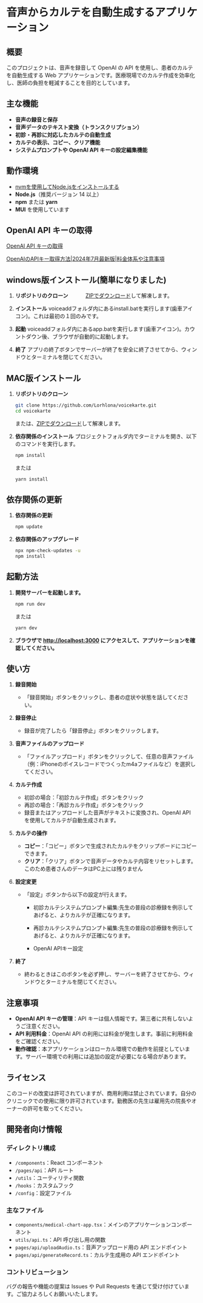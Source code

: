 # 音声からカルテを自動生成するアプリケーション

## 概要

このプロジェクトは、音声を録音して OpenAI の API を使用し、患者のカルテを自動生成する Web アプリケーションです。医療現場でのカルテ作成を効率化し、医師の負担を軽減することを目的としています。

## 主な機能

- **音声の録音と保存**
- **音声データのテキスト変換（トランスクリプション）**
- **初診・再診に対応したカルテの自動生成**
- **カルテの表示、コピー、クリア機能**
- **システムプロンプトや OpenAI API キーの設定編集機能**

## 動作環境

- [nvmを使用してNode.jsをインストールする](https://qiita.com/ymzkjpx/items/9658709eb51a23121098)
- **Node.js**（推奨バージョン 14 以上）
- **npm** または **yarn**
- **MUI** を使用しています

## OpenAI API キーの取得

[OpenAI API キーの取得](https://platform.openai.com/docs/api-reference/introduction)

[OpenAIのAPIキー取得方法|2024年7月最新版|料金体系や注意事項](https://qiita.com/kurata04/items/a10bdc44cc0d1e62dad3)

## windows版インストール(簡単になりました)

1. **リポジトリのクローン**
　　　[ZIPでダウンロード](https://github.com/Lorhlona/voicekarte/archive/refs/heads/main.zip)して解凍します。

2. **インストール**
  voiceaddフォルダ内にあるinstall.batを実行します(歯車アイコン)。これは最初の１回のみです。

3. **起動**
  voiceaddフォルダ内にあるapp.batを実行します(歯車アイコン)。カウントダウン後、ブラウザが自動的に起動します。

4. **終了**
  アプリの終了ボタンでサーバーが終了を安全に終了させてから、ウィンドウとターミナルを閉じてください。



## MAC版インストール

1. **リポジトリのクローン**
    ```bash
    git clone https://github.com/Lorhlona/voicekarte.git
    cd voicekarte
    ```
    または、[ZIPでダウンロード](https://github.com/Lorhlona/voicekarte/archive/refs/heads/main.zip)して解凍します。

2. **依存関係のインストール**
    プロジェクトフォルダ内でターミナルを開き、以下のコマンドを実行します。
    ```bash
    npm install
    ```
     または
    ```bash
    yarn install
    ```

## 依存関係の更新

1. **依存関係の更新**
    ```bash
    npm update
    ```

2. **依存関係のアップグレード**
    ```bash
    npx npm-check-updates -u
    npm install
    ```

## 起動方法

1. **開発サーバーを起動します。**
    ```bash
    npm run dev
    ```
    または
    ```bash
    yarn dev
    ```

2. **ブラウザで [http://localhost:3000](http://localhost:3000) にアクセスして、アプリケーションを確認してください。**

## 使い方

1. **録音開始**
    - 「録音開始」ボタンをクリックし、患者の症状や状態を話してください。

2. **録音停止**
    - 録音が完了したら「録音停止」ボタンをクリックします。

3. **音声ファイルのアップロード**
    - 「ファイルアップロード」ボタンをクリックして、任意の音声ファイル（例：iPhoneのボイスレコードでつくったm4aファイルなど）を選択してください。

4. **カルテ作成**
    - 初診の場合：「初診カルテ作成」ボタンをクリック
    - 再診の場合：「再診カルテ作成」ボタンをクリック
    - 録音またはアップロードした音声がテキストに変換され、OpenAI API を使用してカルテが自動生成されます。

5. **カルテの操作**
    - **コピー**：「コピー」ボタンで生成されたカルテをクリップボードにコピーできます。
    - **クリア**：「クリア」ボタンで音声データやカルテ内容をリセットします。このため患者さんのデータはPC上には残りません

6. **設定変更**
    - 「設定」ボタンから以下の設定が行えます。
        - 初診カルテシステムプロンプト編集:先生の普段の診療録を例示してあげると、よりカルテが正確になります。
        - 再診カルテシステムプロンプト編集:先生の普段の診療録を例示してあげると、よりカルテが正確になります。
      
        - OpenAI APIキー設定
7. **終了**
    - 終わるときはこのボタンを必ず押し、サーバーを終了させてから、ウィンドウとターミナルを閉じてください。


## 注意事項

- **OpenAI API キーの管理**：API キーは個人情報です。第三者に共有しないようご注意ください。
- **API 利用料金**：OpenAI API の利用には料金が発生します。事前に利用料金をご確認ください。
- **動作確認**：本アプリケーションはローカル環境での動作を前提としています。サーバー環境での利用には追加の設定が必要になる場合があります。

## ライセンス

このコードの改変は許可されていますが、商用利用は禁止されています。自分のクリニックでの使用に限り許可されています。勤務医の先生は雇用先の院長やオーナーの許可を取ってください。

## 開発者向け情報

### ディレクトリ構成

- `/components`：React コンポーネント
- `/pages/api`：API ルート
- `/utils`：ユーティリティ関数
- `/hooks`：カスタムフック
- `/config`：設定ファイル

### 主なファイル

- `components/medical-chart-app.tsx`：メインのアプリケーションコンポーネント
- `utils/api.ts`：API 呼び出し用の関数
- `pages/api/uploadAudio.ts`：音声アップロード用の API エンドポイント
- `pages/api/generateRecord.ts`：カルテ生成用の API エンドポイント

### コントリビューション

バグの報告や機能の提案は Issues や Pull Requests を通じて受け付けています。ご協力よろしくお願いいたします。
